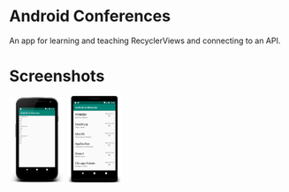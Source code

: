 # Android Conferences

An app for learning and teaching RecyclerViews and connecting to an API.

# Screenshots

<img src="assets/rv-working.png" width="100"/>
<img src="assets/ui2.0.png" width="100"/>

